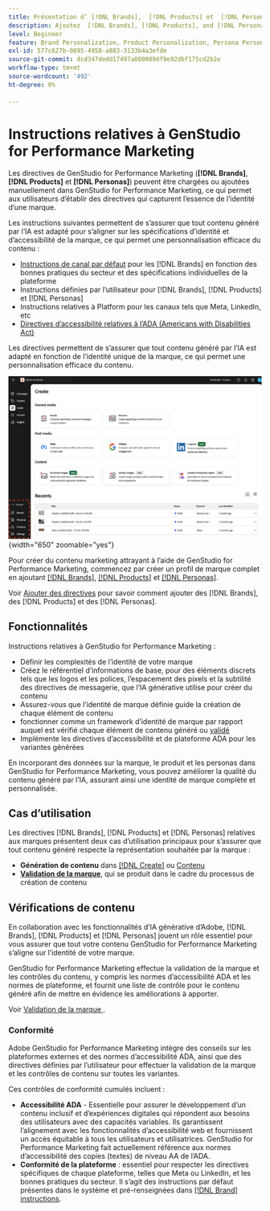 ```yaml
---
title: Présentation d’ [!DNL Brands],  [!DNL Products] et  [!DNL Personas]
description: Ajoutez  [!DNL Brands], [!DNL Products], and [!DNL Personas]  à GenStudio for Performance Marketing pour créer un profil de marque complet qui inclut tous les aspects de la représentation d’une marque.
level: Beginner
feature: Brand Personalization, Product Personalization, Persona Personalization, Variant Generation, Generative AI
exl-id: 577c627b-0895-4958-a883-3133b4a3efde
source-git-commit: dcd347dedd17497a080989df9e92dbf175cd2b2e
workflow-type: tm+mt
source-wordcount: '492'
ht-degree: 0%

---
```


# Instructions relatives à GenStudio for Performance Marketing

Les directives de GenStudio for Performance Marketing (**[!DNL Brands]**, **[!DNL Products]** et **[!DNL Personas]**) peuvent être chargées ou ajoutées manuellement dans GenStudio for Performance Marketing, ce qui permet aux utilisateurs d’établir des directives qui capturent l’essence de l’identité d’une marque.

Les instructions suivantes permettent de s’assurer que tout contenu généré par l’IA est adapté pour s’aligner sur les spécifications d’identité et d’accessibilité de la marque, ce qui permet une personnalisation efficace du contenu :

* [Instructions de canal par défaut](/help/user-guide/guidelines/brands.md#default-channel-guidelines) pour les [!DNL Brands] en fonction des bonnes pratiques du secteur et des spécifications individuelles de la plateforme
* Instructions définies par l’utilisateur pour [!DNL Brands], [!DNL Products] et [!DNL Personas]
* Instructions relatives à Platform pour les canaux tels que Meta, LinkedIn, etc
* [Directives d’accessibilité relatives à l’ADA (Americans with Disabilities Act)](#compliance)

Les directives permettent de s’assurer que tout contenu généré par l’IA est adapté en fonction de l’identité unique de la marque, ce qui permet une personnalisation efficace du contenu.

![Recommandations dans GenStudio for Performance Marketing](/help/assets/guidelines.png){width="650" zoomable="yes"}

Pour créer du contenu marketing attrayant à l’aide de GenStudio for Performance Marketing, commencez par créer un profil de marque complet en ajoutant [[!DNL Brands]](/help/user-guide/guidelines/brands.md), [[!DNL Products]](/help/user-guide/guidelines/products.md) et [[!DNL Personas]](/help/user-guide/guidelines/personas.md).

Voir [Ajouter des directives](/help/user-guide/guidelines/add-guidelines.md) pour savoir comment ajouter des [!DNL Brands], des [!DNL Products] et des [!DNL Personas].

## Fonctionnalités

Instructions relatives à GenStudio for Performance Marketing :

* Définir les complexités de l’identité de votre marque
* Créez le référentiel d’informations de base, pour des éléments discrets tels que les logos et les polices, l’espacement des pixels et la subtilité des directives de messagerie, que l’IA générative utilise pour créer du contenu
* Assurez-vous que l’identité de marque définie guide la création de chaque élément de contenu
* fonctionner comme un framework d’identité de marque par rapport auquel est vérifié chaque élément de contenu généré ou [validé](#content-checks)
* Implémente les directives d’accessibilité et de plateforme ADA pour les variantes générées

En incorporant des données sur la marque, le produit et les personas dans GenStudio for Performance Marketing, vous pouvez améliorer la qualité du contenu généré par l’IA, assurant ainsi une identité de marque complète et personnalisée.

## Cas d’utilisation

Les directives [!DNL Brands], [!DNL Products] et [!DNL Personas] relatives aux marques présentent deux cas d’utilisation principaux pour s’assurer que tout contenu généré respecte la représentation souhaitée par la marque :

* **Génération de contenu** dans [[!DNL Create]](/help/user-guide/create/overview.md) ou [Contenu](/help/user-guide/content/overview.md)
* [**Validation de la marque**](#content-checks), qui se produit dans le cadre du processus de création de contenu

## Vérifications de contenu

En collaboration avec les fonctionnalités d’IA générative d’Adobe, [!DNL Brands], [!DNL Products] et [!DNL Personas] jouent un rôle essentiel pour vous assurer que tout votre contenu GenStudio for Performance Marketing s’aligne sur l’identité de votre marque.

GenStudio for Performance Marketing effectue la validation de la marque et les contrôles du contenu, y compris les normes d’accessibilité ADA et les normes de plateforme, et fournit une liste de contrôle pour le contenu généré afin de mettre en évidence les améliorations à apporter.

Voir [&#x200B; Validation de la marque &#x200B;](/help/user-guide/guidelines/brand-validation.md).

### Conformité

Adobe GenStudio for Performance Marketing intègre des conseils sur les plateformes externes et des normes d’accessibilité ADA, ainsi que des directives définies par l’utilisateur pour effectuer la validation de la marque et les contrôles de contenu sur toutes les variantes.

Ces contrôles de conformité cumulés incluent :

* **Accessibilité ADA** - Essentielle pour assurer le développement d’un contenu inclusif et d’expériences digitales qui répondent aux besoins des utilisateurs avec des capacités variables. Ils garantissent l’alignement avec les fonctionnalités d’accessibilité web et fournissent un accès équitable à tous les utilisateurs et utilisatrices. GenStudio for Performance Marketing fait actuellement référence aux normes d’accessibilité des copies (textes) de niveau AA de l’ADA.
* **Conformité de la plateforme** : essentiel pour respecter les directives spécifiques de chaque plateforme, telles que Meta ou LinkedIn, et les bonnes pratiques du secteur. Il s’agit des instructions par défaut présentes dans le système et pré-renseignées dans [[!DNL Brand] instructions](/help/user-guide/guidelines/brands.md#brands-guidelines).
